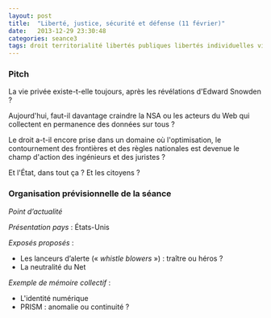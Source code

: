```yaml
---
layout: post
title:  "Liberté, justice, sécurité et défense (11 février)"
date:   2013-12-29 23:30:48
categories: seance3
tags: droit territorialité libertés publiques libertés individuelles vie privée CNIL cybercriminalité surveillance SCADA ANSSI DCRI DGSE cybersécurité lutte anti-terroriste souveraineté cyberdéfense Patriot Act Echelon NSA GCHQ PRISM virus malware spyware DPI Stuxnet intelligence économique Wikileaks Anonymous systèmes centralisés et distribués cryptographie logiciels libres et ouverts
---
```


### Pitch

La vie privée existe-t-elle toujours, après les révélations d'Edward
Snowden ?

Aujourd'hui, faut-il davantage craindre la NSA ou les acteurs du Web qui
collectent en permanence des données sur tous ?

Le droit a-t-il encore prise dans un domaine où l'optimisation, le
contournement des frontières et des règles nationales est devenue le
champ d'action des ingénieurs et des juristes ?

Et l'État, dans tout ça ? Et les citoyens ?

### Organisation prévisionnelle de la séance

_Point d’actualité_

_Présentation pays_ : États-Unis

_Exposés proposés_ :

- Les lanceurs d’alerte («&nbsp;*whistle blowers*&nbsp;») : traître ou héros ?
- La neutralité du Net

_Exemple de mémoire collectif_ :

- L'identité numérique
- PRISM : anomalie ou continuité ?

